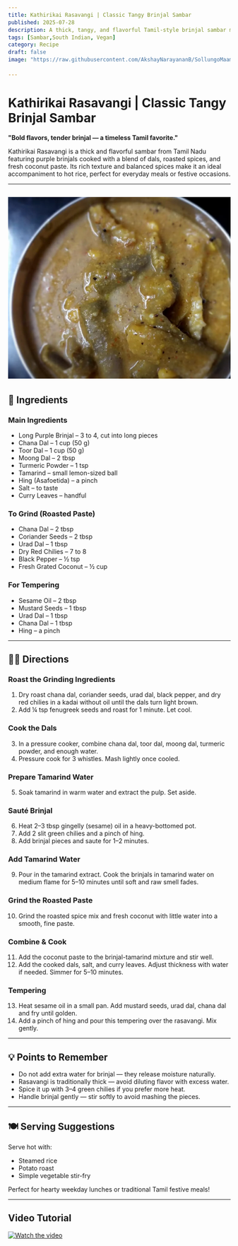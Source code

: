 ```yaml
---
title: Kathirikai Rasavangi | Classic Tangy Brinjal Sambar  
published: 2025-07-28  
description: A thick, tangy, and flavorful Tamil-style brinjal sambar made with mixed dals, roasted spices, and fresh coconut paste. Perfect with hot steamed rice.  
tags: [Sambar,South Indian, Vegan]  
category: Recipe  
draft: false  
image: "https://raw.githubusercontent.com/AkshayNarayananB/SollungoMaami/master/images/rasavangi.png" 
  
---
```


#  Kathirikai Rasavangi | Classic Tangy Brinjal Sambar

**"Bold flavors, tender brinjal — a timeless Tamil favorite."**

Kathirikai Rasavangi is a thick and flavorful sambar from Tamil Nadu featuring purple brinjals cooked with a blend of dals, roasted spices, and fresh coconut paste. Its rich texture and balanced spices make it an ideal accompaniment to hot rice, perfect for everyday meals or festive occasions.

---
![rasavangi](https://raw.githubusercontent.com/AkshayNarayananB/SollungoMaami/master/images/rasavangi.png)
---

## 📝 Ingredients

### Main Ingredients  
-  Long Purple Brinjal – 3 to 4, cut into long pieces  
-  Chana Dal – 1 cup (50 g)  
-  Toor Dal – 1 cup (50 g)  
-  Moong Dal – 2 tbsp  
-  Turmeric Powder – 1 tsp  
-  Tamarind – small lemon-sized ball  
-  Hing (Asafoetida) – a pinch  
-  Salt – to taste  
-  Curry Leaves – handful  

### To Grind (Roasted Paste)  
-  Chana Dal – 2 tbsp  
-  Coriander Seeds – 2 tbsp  
-  Urad Dal – 1 tbsp  
-  Dry Red Chilies – 7 to 8  
-  Black Pepper – ½ tsp  
-  Fresh Grated Coconut – ½ cup  

### For Tempering  
-  Sesame Oil – 2 tbsp  
-  Mustard Seeds – 1 tbsp  
-  Urad Dal – 1 tbsp  
-  Chana Dal – 1 tbsp  
-  Hing – a pinch  

---

## 👩‍🍳 Directions

### Roast the Grinding Ingredients  
1. Dry roast chana dal, coriander seeds, urad dal, black pepper, and dry red chilies in a kadai without oil until the dals turn light brown.  
2. Add ¼ tsp fenugreek seeds and roast for 1 minute. Let cool.

### Cook the Dals  
3. In a pressure cooker, combine chana dal, toor dal, moong dal, turmeric powder, and enough water.  
4. Pressure cook for 3 whistles. Mash lightly once cooled.

### Prepare Tamarind Water  
5. Soak tamarind in warm water and extract the pulp. Set aside.

### Sauté Brinjal  
6. Heat 2–3 tbsp gingelly (sesame) oil in a heavy-bottomed pot.  
7. Add 2 slit green chilies and a pinch of hing.  
8. Add brinjal pieces and saute for 1–2 minutes.

### Add Tamarind Water  
9. Pour in the tamarind extract. Cook the brinjals in tamarind water on medium flame for 5–10 minutes until soft and raw smell fades.

### Grind the Roasted Paste  
10. Grind the roasted spice mix and fresh coconut with little water into a smooth, fine paste.

### Combine & Cook  
11. Add the coconut paste to the brinjal-tamarind mixture and stir well.  
12. Add the cooked dals, salt, and curry leaves. Adjust thickness with water if needed. Simmer for 5–10 minutes.

### Tempering  
13. Heat sesame oil in a small pan. Add mustard seeds, urad dal, chana dal and fry until golden.  
14. Add a pinch of hing and pour this tempering over the rasavangi. Mix gently.

---

## 💡 Points to Remember

-  Do not add extra water for brinjal — they release moisture naturally.  
-  Rasavangi is traditionally thick — avoid diluting flavor with excess water.  
-  Spice it up with 3–4 green chilies if you prefer more heat.  
-  Handle brinjal gently — stir softly to avoid mashing the pieces.

---

## 🍽️ Serving Suggestions

Serve hot with:  
-  Steamed rice  
-  Potato roast  
-  Simple vegetable stir-fry  

Perfect for hearty weekday lunches or traditional Tamil festive meals!

---


## Video Tutorial

[![Watch the video](https://img.youtube.com/vi/wZjHRnKrdZU/0.jpg)](https://youtu.be/wZjHRnKrdZU?si=9dsuu2LVeI_1f6pV)







